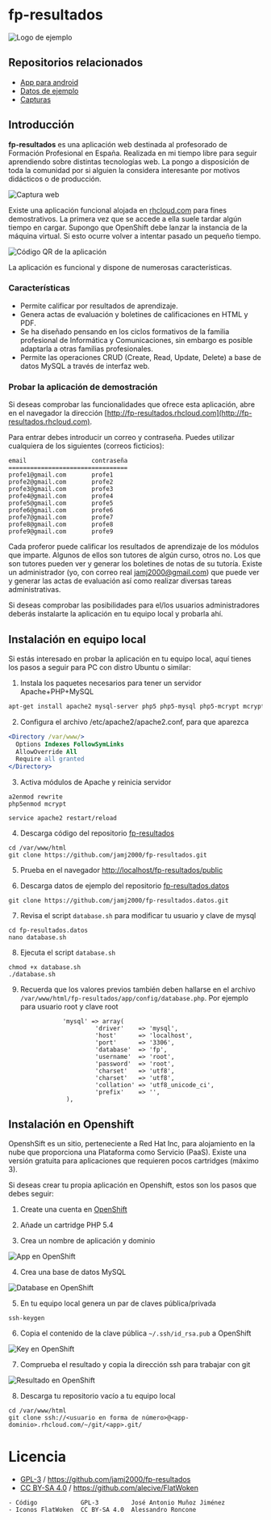 # fp-resultados
![Logo de ejemplo](https://github.com/jamj2000/fp-resultados.capturas/blob/master/logo.png "Logo de ejemplo")

## Repositorios relacionados
- [App para android](https://github.com/jamj2000/fp-resultados.apk)
- [Datos de ejemplo](https://github.com/jamj2000/fp-resultados.datos)
- [Capturas](https://github.com/jamj2000/fp-resultados.capturas)


## Introducción
__fp-resultados__ es una aplicación web destinada al profesorado de Formación Profesional en España. Realizada en mi tiempo libre para seguir aprendiendo sobre distintas tecnologías web. La pongo a disposición de toda la comunidad por si alguien la considera interesante por motivos didácticos o de producción.

![Captura web](https://github.com/jamj2000/fp-resultados.capturas/blob/master/captura-web.png "Captura web")

Existe una aplicación funcional alojada en [rhcloud.com](http://fp-resultados.rhcloud.com) para fines demostrativos. La primera vez que se accede a ella suele tardar algún tiempo en cargar. Supongo que OpenShift debe lanzar la instancia de la máquina virtual. Si esto ocurre volver a intentar pasado un pequeño tiempo. 

![Código QR de la aplicación](https://github.com/jamj2000/fp-resultados.capturas/blob/master/fp-resultados.qr.mini.png "Logo de ejemplo")

La aplicación es funcional y dispone de numerosas características.


### Características
- Permite calificar por resultados de aprendizaje.
- Genera actas de evaluación y boletines de calificaciones en HTML y PDF.
- Se ha diseñado pensando en los ciclos formativos de la familia profesional de Informática y Comunicaciones, sin embargo es posible adaptarla a otras familias profesionales.
- Permite las operaciones CRUD (Create, Read, Update, Delete) a base de datos MySQL a través de interfaz web.


### Probar la aplicación de demostración
Si deseas comprobar las funcionalidades que ofrece esta aplicación, abre en el navegador la dirección [http://fp-resultados.rhcloud.com](http://fp-resultados.rhcloud.com).

Para entrar debes introducir un correo y contraseña.
Puedes utilizar cualquiera de los siguientes (correos ficticios):

```
email                  contraseña  
=================================
profe1@gmail.com       profe1
profe2@gmail.com       profe2
profe3@gmail.com       profe3
profe4@gmail.com       profe4
profe5@gmail.com       profe5
profe6@gmail.com       profe6
profe7@gmail.com       profe7
profe8@gmail.com       profe8
profe9@gmail.com       profe9
```
Cada proferor puede calificar los resultados de aprendizaje de los módulos que imparte.
Algunos de ellos son tutores de algún curso, otros no. Los que son tutores pueden ver y generar los boletines de notas de su tutoría. Existe un administrador (yo, con correo real jamj2000@gmail.com) que puede ver y generar las actas de evaluación así como realizar diversas tareas administrativas.

Si deseas comprobar las posibilidades para el/los usuarios administradores deberás instalarte la aplicación en tu equipo local y probarla ahí.


## Instalación en equipo local
Si estás interesado en probar la aplicación en tu equipo local, aquí tienes los pasos a seguir para PC con distro Ubuntu o similar:

1) Instala los paquetes necesarios para tener un servidor Apache+PHP+MySQL
```bash
apt-get install apache2 mysql-server php5 php5-mysql php5-mcrypt mcrypt curl git
```

2) Configura el archivo /etc/apache2/apache2.conf, para que aparezca
```apache
<Directory /var/www/>
  Options Indexes FollowSymLinks
  AllowOverride All
  Require all granted
</Directory>
```
 
3) Activa módulos de Apache y reinicia servidor
```
a2enmod rewrite
php5enmod mcrypt

service apache2 restart/reload
```
 
4) Descarga código del repositorio [fp-resultados](https://github.com/jamj2000/fp-resultados)
```
cd /var/www/html
git clone https://github.com/jamj2000/fp-resultados.git
```

5) Prueba en el navegador [http://localhost/fp-resultados/public](http://localhost/fp-resultados/public)

6) Descarga datos de ejemplo del repositorio [fp-resultados.datos](https://github.com/jamj2000/fp-resultados.datos)
```
git clone https://github.com/jamj2000/fp-resultados.datos.git
```

7) Revisa el script ```database.sh``` para modificar tu usuario y clave de mysql
```
cd fp-resultados.datos
nano database.sh
```

8) Ejecuta el script ```database.sh```
```
chmod +x database.sh
./database.sh
```

9) Recuerda que los valores previos también deben hallarse en el archivo ```/var/www/html/fp-resultados/app/config/database.php```. Por ejemplo para usuario root y clave root 
```
               'mysql' => array(
                        'driver'    => 'mysql',
                        'host'      => 'localhost',
                        'port'      => '3306',
                        'database'  => 'fp',
                        'username'  => 'root',
                        'password'  => 'root',
                        'charset'   => 'utf8',
                        'charset'   => 'utf8',
                        'collation' => 'utf8_unicode_ci',
                        'prefix'    => '',
                ),

```




## Instalación en Openshift
OpenshSift es un sitio, perteneciente a Red Hat Inc, para alojamiento en la nube que proporciona una Plataforma como Servicio (PaaS). Existe una versión gratuita para aplicaciones que requieren pocos cartridges (máximo 3).

Si deseas crear tu propia aplicación en Openshift, estos son los pasos que debes seguir:

1) Create una cuenta en [OpenShift](https://www.openshift.com/)

2) Añade un cartridge PHP 5.4

3) Crea un nombre de aplicación y dominio

![App en OpenShift](https://github.com/jamj2000/fp-resultados.capturas/blob/master/openshift-app.png "App en OpenShift")

4) Crea una base de datos MySQL

![Database en OpenShift](https://github.com/jamj2000/fp-resultados.capturas/blob/master/openshift-database.png "Database en OpenShift")

5) En tu equipo local genera un par de claves pública/privada
```
ssh-keygen
```

6) Copia el contenido de la clave pública ```~/.ssh/id_rsa.pub``` a OpenShift 

![Key en OpenShift](https://github.com/jamj2000/fp-resultados.capturas/blob/master/openshift-key.png "Key en OpenShift")

7) Comprueba el resultado y copia la dirección ssh para trabajar con git

![Resultado en OpenShift](https://github.com/jamj2000/fp-resultados.capturas/blob/master/openshift-resultado.png "Resultado en OpenShift")

8) Descarga tu repositorio vacío a tu equipo local
```
cd /var/www/html
git clone ssh://<usuario en forma de número>@<app-dominio>.rhcloud.com/~/git/<app>.git/
```


# Licencia

* [GPL-3](http://www.gnu.org/licenses/gpl-3.0.html) / <https://github.com/jamj2000/fp-resultados>
* [CC BY-SA 4.0](https://creativecommons.org/licenses/by-sa/4.0/) / <https://github.com/alecive/FlatWoken>

```
- Código            GPL-3         José Antonio Muñoz Jiménez
- Iconos FlatWoken  CC BY-SA 4.0  Alessandro Roncone         
```
